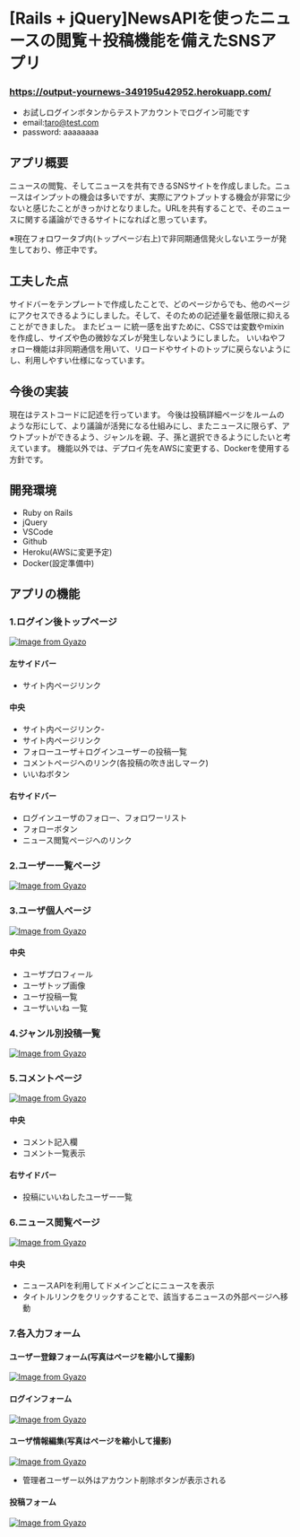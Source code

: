 # [Rails + jQuery]NewsAPIを使ったニュースの閲覧＋投稿機能を備えたSNSアプリ
### https://output-yournews-349195u42952.herokuapp.com/
- お試しログインボタンからテストアカウントでログイン可能です
- email:taro@test.com
- password: aaaaaaaa

## アプリ概要
ニュースの閲覧、そしてニュースを共有できるSNSサイトを作成しました。ニュースはインプットの機会は多いですが、実際にアウトプットする機会が非常に少ないと感じたことがきっかけとなりました。URLを共有することで、そのニュースに関する議論ができるサイトになればと思っています。

※現在フォロワータブ内(トップページ右上)で非同期通信発火しないエラーが発生しており、修正中です。

## 工夫した点
サイドバーをテンプレートで作成したことで、どのページからでも、他のページにアクセスできるようにしました。そして、そのための記述量を最低限に抑えることができました。
またビュー に統一感を出すために、CSSでは変数やmixinを作成し、サイズや色の微妙なズレが発生しないようにしました。
いいねやフォロー機能は非同期通信を用いて、リロードやサイトのトップに戻らないようにし、利用しやすい仕様になっています。

## 今後の実装
現在はテストコードに記述を行っています。
今後は投稿詳細ページをルームのような形にして、より議論が活発になる仕組みにし、またニュースに限らず、アウトプットができるよう、ジャンルを親、子、孫と選択できるようにしたいと考えています。
機能以外では、デプロイ先をAWSに変更する、Dockerを使用する方針です。


## 開発環境
- Ruby on Rails
- jQuery
- VSCode
- Github
- Heroku(AWSに変更予定)
- Docker(設定準備中)

## アプリの機能

### 1.ログイン後トップページ
[![Image from Gyazo](https://i.gyazo.com/980a402698fa37438f6d557522354553.png)](https://gyazo.com/980a402698fa37438f6d557522354553)
#### 左サイドバー
- サイト内ページリンク
#### 中央
- サイト内ページリンク-
- サイト内ページリンク
- フォローユーザ＋ログインユーザーの投稿一覧
- コメントページへのリンク(各投稿の吹き出しマーク)
- いいねボタン
#### 右サイドバー
- ログインユーザのフォロー、フォロワーリスト
- フォローボタン
- ニュース閲覧ページへのリンク


### 2.ユーザー一覧ページ
[![Image from Gyazo](https://i.gyazo.com/e06f1f6cbd4925105950a48b776dda09.png)](https://gyazo.com/e06f1f6cbd4925105950a48b776dda09)

### 3.ユーザ個人ページ
[![Image from Gyazo](https://i.gyazo.com/b92591e5fc64c3a3c7894b75d15aaede.png)](https://gyazo.com/b92591e5fc64c3a3c7894b75d15aaede)
####  中央
- ユーザプロフィール
- ユーザトップ画像
- ユーザ投稿一覧
- ユーザいいね 一覧


### 4.ジャンル別投稿一覧
[![Image from Gyazo](https://i.gyazo.com/41c46036002234377d0babf5b4a65bc7.png)](https://gyazo.com/41c46036002234377d0babf5b4a65bc7)

### 5.コメントページ
[![Image from Gyazo](https://i.gyazo.com/4b4d340bf67b61a16eb6526c3138a7ba.png)](https://gyazo.com/4b4d340bf67b61a16eb6526c3138a7ba)
#### 中央
- コメント記入欄
- コメント一覧表示
#### 右サイドバー
- 投稿にいいねしたユーザー一覧


### 6.ニュース閲覧ページ
[![Image from Gyazo](https://i.gyazo.com/77ef89348283c9ae6114b28e09458f1d.jpg)](https://gyazo.com/77ef89348283c9ae6114b28e09458f1d)
#### 中央
- ニュースAPIを利用してドメインごとにニュースを表示
- タイトルリンクをクリックすることで、該当するニュースの外部ページへ移動


### 7.各入力フォーム
#### ユーザー登録フォーム(写真はページを縮小して撮影)
[![Image from Gyazo](https://i.gyazo.com/706fc716aa4f2a9a8dd432e882ff6207.png)](https://gyazo.com/706fc716aa4f2a9a8dd432e882ff6207)
#### ログインフォーム
[![Image from Gyazo](https://i.gyazo.com/7f5b624ba4b7766820781a2d8cc5cd31.png)](https://gyazo.com/7f5b624ba4b7766820781a2d8cc5cd31)
#### ユーザ情報編集(写真はページを縮小して撮影)
[![Image from Gyazo](https://i.gyazo.com/6b587a70e9c833b24af4349b4ff7b6de.png)](https://gyazo.com/6b587a70e9c833b24af4349b4ff7b6de)
- 管理者ユーザー以外はアカウント削除ボタンが表示される

#### 投稿フォーム
[![Image from Gyazo](https://i.gyazo.com/9bc7eb09b4a24c8a1329cb7380723890.png)](https://gyazo.com/9bc7eb09b4a24c8a1329cb7380723890)

